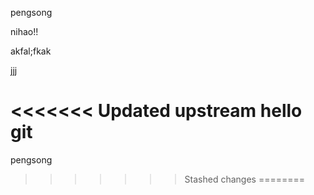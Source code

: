 pengsong

nihao!!


akfal;fkak


jjj

<<<<<<< Updated upstream
hello git
=======
pengsong
>>>>>>> Stashed changes
========
